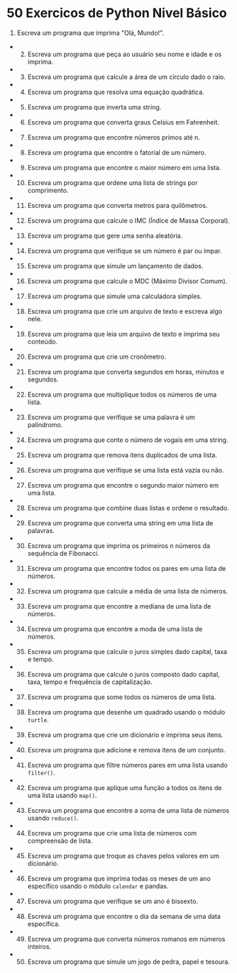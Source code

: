 # 50 Exercicos de Python Nivel Básico

1. Escreva um programa que imprima "Olá, Mundo!".
-  2. Escreva um programa que peça ao usuário seu nome e idade e os imprima.
- 3. Escreva um programa que calcule a área de um círculo dado o raio.
- 4. Escreva um programa que resolva uma equação quadrática.
- 5. Escreva um programa que inverta uma string.
- 6. Escreva um programa que converta graus Celsius em Fahrenheit.
- 7. Escreva um programa que encontre números primos até n.
- 8. Escreva um programa que encontre o fatorial de um número.
- 9. Escreva um programa que encontre o maior número em uma lista.
- 10. Escreva um programa que ordene uma lista de strings por comprimento.
- 11. Escreva um programa que converta metros para quilômetros.
- 12. Escreva um programa que calcule o IMC (Índice de Massa Corporal).
- 13. Escreva um programa que gere uma senha aleatória.
- 14. Escreva um programa que verifique se um número é par ou ímpar.
- 15. Escreva um programa que simule um lançamento de dados.
- 16. Escreva um programa que calcule o MDC (Máximo Divisor Comum).
- 17. Escreva um programa que simule uma calculadora simples.
- 18. Escreva um programa que crie um arquivo de texto e escreva algo nele.
- 19. Escreva um programa que leia um arquivo de texto e imprima seu conteúdo.
- 20. Escreva um programa que crie um cronômetro.
- 21. Escreva um programa que converta segundos em horas, minutos e segundos.
- 22. Escreva um programa que multiplique todos os números de uma lista.
- 23. Escreva um programa que verifique se uma palavra é um palíndromo.
- 24. Escreva um programa que conte o número de vogais em uma string.
- 25. Escreva um programa que remova itens duplicados de uma lista.
- 26. Escreva um programa que verifique se uma lista está vazia ou não.
- 27. Escreva um programa que encontre o segundo maior número em uma lista.
- 28. Escreva um programa que combine duas listas e ordene o resultado.
- 29. Escreva um programa que converta uma string em uma lista de palavras.
- 30. Escreva um programa que imprima os primeiros n números da sequência de Fibonacci.
- 31. Escreva um programa que encontre todos os pares em uma lista de números.
- 32. Escreva um programa que calcule a média de uma lista de números.
- 33. Escreva um programa que encontre a mediana de uma lista de números.
- 34. Escreva um programa que encontre a moda de uma lista de números.
- 35. Escreva um programa que calcule o juros simples dado capital, taxa e tempo.
- 36. Escreva um programa que calcule o juros composto dado capital, taxa, tempo e frequência de capitalização.
- 37. Escreva um programa que some todos os números de uma lista.
- 38. Escreva um programa que desenhe um quadrado usando o módulo `turtle`.
- 39. Escreva um programa que crie um dicionário e imprima seus itens.
- 40. Escreva um programa que adicione e remova itens de um conjunto.
- 41. Escreva um programa que filtre números pares em uma lista usando `filter()`.
- 42. Escreva um programa que aplique uma função a todos os itens de uma lista usando `map()`.
- 43. Escreva um programa que encontre a soma de uma lista de números usando `reduce()`.
- 44. Escreva um programa que crie uma lista de números com compreensão de lista.
- 45. Escreva um programa que troque as chaves pelos valores em um dicionário.
- 46. Escreva um programa que imprima todas os meses de um ano específico usando o módulo `calendar` e pandas.
- 47. Escreva um programa que verifique se um ano é bissexto.
- 48. Escreva um programa que encontre o dia da semana de uma data específica.
- 49. Escreva um programa que converta números romanos em números inteiros.
- 50. Escreva um programa que simule um jogo de pedra, papel e tesoura.
